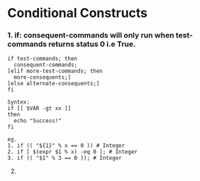 # Conditional Constructs

### 1. if: **consequent-commands** will only run when **test-commands** returns status **0** i.e **True**.
  
```
if test-commands; then
  consequent-commands;
[elif more-test-commands; then
  more-consequents;]
[else alternate-consequents;]
fi
```

```
Syntex:
if [[ $VAR -gt xx ]]
then
  echo "Success!"
fi
```

```
eg. 
1. if (( "${1}" % x == 0 )) # Integer
2. if [ $(expr $1 % x) -eq 0 ]; # Integer
3. if (( "$1" % 3 == 0 )); # Integer

```

2. 


